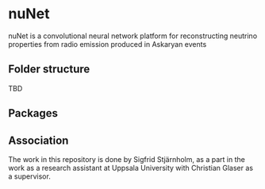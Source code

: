 # nuNet

nuNet is a convolutional neural network platform for reconstructing neutrino properties from radio emission produced in Askaryan events

## Folder structure

TBD

## Packages



## Association

The work in this repository is done by Sigfrid Stjärnholm, as a part in the work as a research assistant at Uppsala University with Christian Glaser as a supervisor.